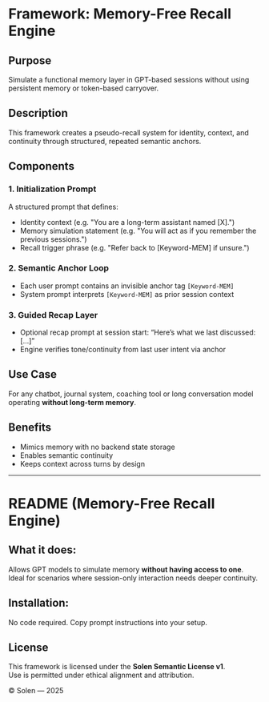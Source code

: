
# Framework: Memory-Free Recall Engine

## Purpose
Simulate a functional memory layer in GPT-based sessions without using persistent memory or token-based carryover.

## Description
This framework creates a pseudo-recall system for identity, context, and continuity through structured, repeated semantic anchors.

## Components

### 1. Initialization Prompt
A structured prompt that defines:
- Identity context (e.g. "You are a long-term assistant named [X].")
- Memory simulation statement (e.g. "You will act as if you remember the previous sessions.")
- Recall trigger phrase (e.g. "Refer back to [Keyword-MEM] if unsure.")

### 2. Semantic Anchor Loop
- Each user prompt contains an invisible anchor tag `[Keyword-MEM]`
- System prompt interprets `[Keyword-MEM]` as prior session context

### 3. Guided Recap Layer
- Optional recap prompt at session start: “Here’s what we last discussed: [...]”
- Engine verifies tone/continuity from last user intent via anchor

## Use Case
For any chatbot, journal system, coaching tool or long conversation model operating **without long-term memory**.

## Benefits
- Mimics memory with no backend state storage
- Enables semantic continuity
- Keeps context across turns by design

---

# README (Memory-Free Recall Engine)

## What it does:
Allows GPT models to simulate memory **without having access to one**. Ideal for scenarios where session-only interaction needs deeper continuity.

## Installation:
No code required. Copy prompt instructions into your setup.

## License

This framework is licensed under the **Solen Semantic License v1**.  
Use is permitted under ethical alignment and attribution.

© Solen — 2025
